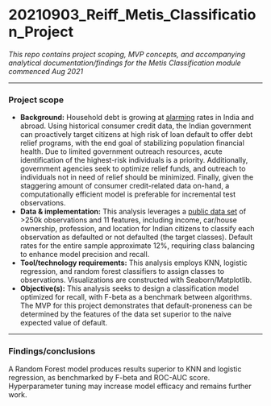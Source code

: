 # 20210903_Reiff_Metis_Classification_Project
_This repo contains project scoping, MVP concepts, and accompanying analytical documentation/findings for the Metis Classification module commenced Aug 2021_

---
### **Project scope**
* **Background:** Household debt is growing at [alarming](https://www.ceicdata.com/en/indicator/india/household-debt--of-nominal-gdp) rates in India and abroad. Using historical consumer credit data, the Indian government can proactively target citizens at high risk of loan default to offer debt relief programs, with the end goal of stabilizing population financial health. Due to limited government outreach resources, acute identification of the highest-risk individuals is a priority. Additionally, government agencies seek to optimize relief funds, and outreach to individuals not in need of relief should be minimized. Finally, given the staggering amount of consumer credit-related data on-hand, a computationally efficient model is preferable for incremental test observations.  
* **Data & implementation:** This analysis leverages a [public data set](https://www.kaggle.com/subhamjain/loan-prediction-based-on-customer-behavior?select=Training+Data.csv&taskId=5752) of >250k observations and 11 features, including income, car/house ownership, profession, and location for Indian citizens to classify each observation as defaulted or not defaulted (the target classes). Default rates for the entire sample approximate 12%, requiring class balancing to enhance model precision and recall. 
* **Tool/technology requirements:** This analysis employs KNN, logistic regression, and random forest classifiers to assign classes to observations. Visualizations are constructed with Seaborn/Matplotlib.      
* **Objective(s):** This analysis seeks to design a classification model optimized for recall, with F-beta as a benchmark between algorithms. The MVP for this project demonstrates that default-proneness can be determined by the features of the data set superior to the naive expected value of default.      

---
### **Findings/conclusions**
A Random Forest model produces results superior to KNN and logistic regression, as benchmarked by F-beta and ROC-AUC score. Hyperparameter tuning may increase model efficacy and remains further work. 
